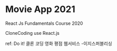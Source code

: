 # Movie App 2021

React Js Fundamentals Course 2020

CloneCoding use React.js

ref: Do it! 클론 코딩 영화 평점 웹서비스 -이지스퍼블리싱
